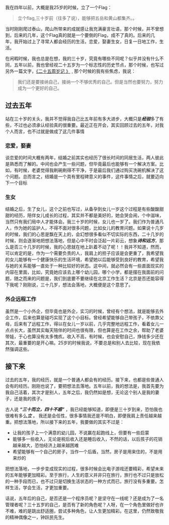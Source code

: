 我在四年以前，大概是我25岁的时候，立了一个Flag：

>立个flag,三十岁前（往多了说），能够把五岳和黄山都集齐。。

当时刚刚爬过泰山，爬山所带来的成就感让我充满豪言壮语，那个时候，并不曾想到，后来的几年，这个Flag真的就是一个要倒的Flag，成不了真的。后来的几年，我开始过上了寻常人都会经历的生活，恋爱，娶妻生女，日复一日地工作，生活。

在闲暇时候，我也总是在想，我的三十岁，究竟有哪些不同呢？似乎并没有什么不同，五年以前，我也曾经视二十五岁为一个标志性的历史节点，那个时候，也写过另外一篇文字，[《二十五周岁记
》](https://www.jianshu.com/p/6fc5e2fdff91) , 那个时候的我有些焦虑，我说：

>我们还是要接纳自己，接纳一个不够优秀的自己。但是当然也要努力，努力成为一个更好的自己。


## 过去五年

站在三十岁的关头，我并不觉得我自己比五年前有多大进步，大概只是***经验***多了有些，不过也必须承认经验真的很重要。最近正在开会，其实回顾过去的五年，对我个人而言，也不过就是做成了这几件事情


### 恋爱，娶妻

谈恋爱的时间大概有两年，结婚之前其实也经历了很长时间的同居生活，两人彼此是熟悉而了解的。中间也会产生一些问题，但毕竟最后也能够有一个解决方案。比如，有时候，老婆觉得我刷碗刷得不干净，于是最后我们通过购买洗碗机解决了这个问题。总而言之，结婚是一个具有里程碑意义的事件，这件事情之后，就要迈向下一个目标

### 生女

结婚之后，生了女儿，这个之前也写过，从备孕到女儿一岁这个过程是有些酸酸甜甜的经历，陪伴女儿成长的过程，其实并不都是美好的，她会哭会闹，个中滋味，当然只有我们局中人才能体会。我三十岁的时候，女儿也一岁了。我们作为普通凡人，作为她的监护人，不得不面对很多问题，比如女儿的教育问题。如果说十几岁的时候，我们的心思是飘在天上的，会幻想很多看似不切实际的东西，二十几岁的时候，则会逐渐地把想法落地，但是心中不时会泛起一片彩云，想象***诗和远方***，那么是否三十几岁的时候，我的心思就在地上趴着不动了呢！！我并不知道，然而，可以肯定的是，作为一个需要负责的人，我肩上的担子应该是会更重了，我希望我的女儿能够有一个健康快乐的生活环境，希望她以后能够受到良好的教育，希望我与她的关系能够一直处于一种比较好的状态。这中间，就必然会有一些直面现实的内容在里面，比如，究竟她应该去上哪个幼儿园，哪个小学，都是摆在我面前的问题，随之而来的问题是，我们到底要不要继续在北京工作生活？北京是否还能容得下我呢？刚刚说，三十几岁，想法会落地，大概便是这个意思了。

### 外企远程工作

虽然是一个小外企，但毕竟也是外企，实习的时候，曾经有个想法，就是能够去外企工作，后来也算是碰巧实现了这个小目标。曾经希望能够自己带孩子，不依靠父母，后来有了远程工作，得以在女儿一岁以前，几乎完整地远程工作，看着女儿一点点长大，虽然其实每天陪伴的时间也很有限，但也算是在工作之余，帮助了老婆带娃，于心也算没有太多愧疚。收入不高，有时候，也会安慰自己，挣钱多少还在其次，最重要的是开心嘛。25岁的时候我说，不要总是和别人去比较，现在我依然强调这些。



## 接下来

过去的五年，我的经历，就是一个普通人都会有的经历。接下来，也都是些普通人会有的经历。刚刚也说了，要把想法去落地。五年以前，我的想法是，我首先要为我自己活着，其次才是别人，五年之后，我仍然如是想，无论这个别人是我的妻子，还是我的孩子。

古人说 ***“三十而立，四十不惑”*** ，我已经能够知道，即便是三十岁到来，恐怕我也很难有多么***立*** 。 我还是会任性，很多事情我还是不明白，即便我肩上责任越来越重。把想法落地，所以接下来的五年，我要做的其实不过是：

- 让我的孩子上一个满意的幼儿园，不说赢在起跑线上，但要有一些启蒙
- 能够多一些收入，无论是税后收入还是睡后收入，不然的话，以后孩子的花销越来越大，恐怕经济上越来越困难
- 希望能够有一个自己的房子，当作一个后盾，当然，房子是用来住的，不是用来炒的

把想法落地，一步步变成现实的过程，很多时候会比电子游戏还要精彩，希望未来的五年能够更加精彩。至于旅行，人生的意义并非只在旅行，旅行也不过只是放松的一种手段而已，也不过只是切换生活状态的一种方式而已，旅行没有多重要。怎样生活，学会生活，才更加重要。

话说，五年后的自己，是否还是一个程序员呢？是坚守在一线呢？还是成为了一名管理者呢？三十五岁的自己，是否有了新的角色呢？人呀，在一个角色里做好也许不难，难的是跳出舒适圈，尝试多种角色，让人生更加精彩。在这里，仍然致敬我的精神偶像之一，钟跃民先生。




